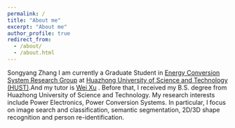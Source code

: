 ```yaml
---
permalink: /
title: "About me"
excerpt: "About me"
author_profile: true
redirect_from: 
  - /about/
  - /about.html
---
```


Songyang Zhang
I am currently a Graduate Student in 
[Energy Conversion System Research Group](http://machinececs.seee.hust.edu.cn/ABOUT/Research_Group.htm)
at [Huazhong University of Science and Technology (HUST)](http://english.hust.edu.cn/).And my tutor is
[Wei Xu](http://machinececs.seee.hust.edu.cn/info/1037/1397.htm)
. Before that, I received my B.S. degree from Huazhong University of Science and Technology.
My research interests include Power Electronics, Power Conversion Systems. 
In particular, I focus on image search and classification, semantic segmentation, 2D/3D shape recognition and person re-identification.
